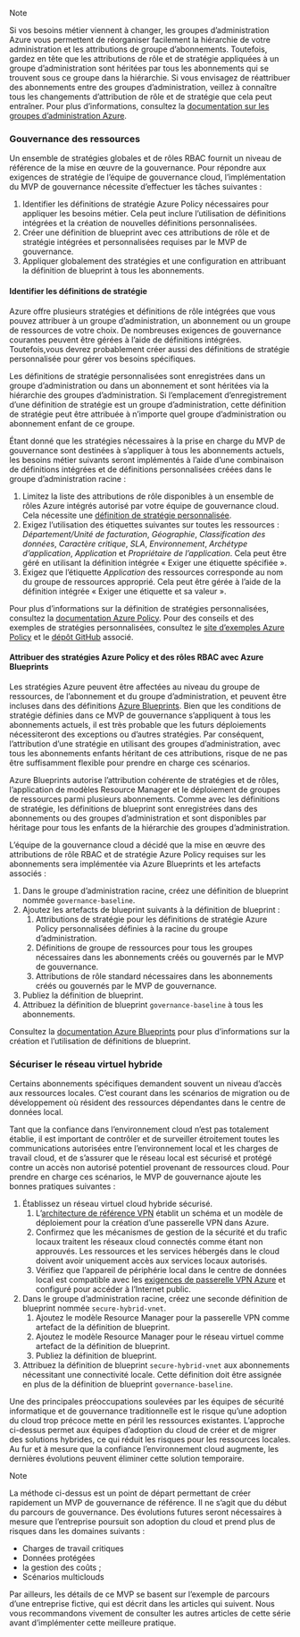 <!-- TEMPLATE FILE - DO NOT ADD METADATA -->
<!-- markdownlint-disable MD002 MD041 -->
> [!NOTE]
>Si vos besoins métier viennent à changer, les groupes d’administration Azure vous permettent de réorganiser facilement la hiérarchie de votre administration et les attributions de groupe d’abonnements. Toutefois, gardez en tête que les attributions de rôle et de stratégie appliquées à un groupe d’administration sont héritées par tous les abonnements qui se trouvent sous ce groupe dans la hiérarchie. Si vous envisagez de réattribuer des abonnements entre des groupes d’administration, veillez à connaître tous les changements d’attribution de rôle et de stratégie que cela peut entraîner. Pour plus d’informations, consultez la [documentation sur les groupes d’administration Azure](https://docs.microsoft.com/azure/governance/management-groups).

### <a name="governance-of-resources"></a>Gouvernance des ressources

Un ensemble de stratégies globales et de rôles RBAC fournit un niveau de référence de la mise en œuvre de la gouvernance. Pour répondre aux exigences de stratégie de l’équipe de gouvernance cloud, l’implémentation du MVP de gouvernance nécessite d’effectuer les tâches suivantes :

1. Identifier les définitions de stratégie Azure Policy nécessaires pour appliquer les besoins métier. Cela peut inclure l’utilisation de définitions intégrées et la création de nouvelles définitions personnalisées.
2. Créer une définition de blueprint avec ces attributions de rôle et de stratégie intégrées et personnalisées requises par le MVP de gouvernance.
3. Appliquer globalement des stratégies et une configuration en attribuant la définition de blueprint à tous les abonnements.

#### <a name="identify-policy-definitions"></a>Identifier les définitions de stratégie

Azure offre plusieurs stratégies et définitions de rôle intégrées que vous pouvez attribuer à un groupe d’administration, un abonnement ou un groupe de ressources de votre choix. De nombreuses exigences de gouvernance courantes peuvent être gérées à l’aide de définitions intégrées. Toutefois,vous devrez probablement créer aussi des définitions de stratégie personnalisée pour gérer vos besoins spécifiques.

Les définitions de stratégie personnalisées sont enregistrées dans un groupe d’administration ou dans un abonnement et sont héritées via la hiérarchie des groupes d’administration. Si l’emplacement d’enregistrement d’une définition de stratégie est un groupe d’administration, cette définition de stratégie peut être attribuée à n’importe quel groupe d’administration ou abonnement enfant de ce groupe.

Étant donné que les stratégies nécessaires à la prise en charge du MVP de gouvernance sont destinées à s’appliquer à tous les abonnements actuels, les besoins métier suivants seront implémentés à l’aide d’une combinaison de définitions intégrées et de définitions personnalisées créées dans le groupe d’administration racine :

1. Limitez la liste des attributions de rôle disponibles à un ensemble de rôles Azure intégrés autorisé par votre équipe de gouvernance cloud. Cela nécessite une [définition de stratégie personnalisée](https://github.com/Azure/azure-policy/tree/master/samples/Authorization/allowed-role-definitions).
2. Exigez l’utilisation des étiquettes suivantes sur toutes les ressources : *Département/Unité de facturation*, *Géographie*, *Classification des données*, *Caractère critique*, *SLA*, *Environnement*, *Archétype d’application*, *Application* et *Propriétaire de l’application*. Cela peut être géré en utilisant la définition intégrée « Exiger une étiquette spécifiée ».
3. Exigez que l’étiquette *Application* des ressources corresponde au nom du groupe de ressources approprié. Cela peut être gérée à l’aide de la définition intégrée « Exiger une étiquette et sa valeur ».

Pour plus d’informations sur la définition de stratégies personnalisées, consultez la [documentation Azure Policy](https://docs.microsoft.com/azure/governance/policy/tutorials/create-custom-policy-definition). Pour des conseils et des exemples de stratégies personnalisées, consultez le [site d’exemples Azure Policy](https://docs.microsoft.com/azure/governance/policy/samples) et le [dépôt GitHub](https://github.com/Azure/azure-policy) associé.

#### <a name="assign-azure-policy-and-rbac-roles-using-azure-blueprints"></a>Attribuer des stratégies Azure Policy et des rôles RBAC avec Azure Blueprints

Les stratégies Azure peuvent être affectées au niveau du groupe de ressources, de l’abonnement et du groupe d’administration, et peuvent être incluses dans des définitions [Azure Blueprints](https://docs.microsoft.com/azure/governance/blueprints/overview). Bien que les conditions de stratégie définies dans ce MVP de gouvernance s’appliquent à tous les abonnements actuels, il est très probable que les futurs déploiements nécessiteront des exceptions ou d’autres stratégies. Par conséquent, l’attribution d’une stratégie en utilisant des groupes d’administration, avec tous les abonnements enfants héritant de ces attributions, risque de ne pas être suffisamment flexible pour prendre en charge ces scénarios.

Azure Blueprints autorise l’attribution cohérente de stratégies et de rôles, l’application de modèles Resource Manager et le déploiement de groupes de ressources parmi plusieurs abonnements. Comme avec les définitions de stratégie, les définitions de blueprint sont enregistrées dans des abonnements ou des groupes d’administration et sont disponibles par héritage pour tous les enfants de la hiérarchie des groupes d’administration.

L’équipe de la gouvernance cloud a décidé que la mise en œuvre des attributions de rôle RBAC et de stratégie Azure Policy requises sur les abonnements sera implémentée via Azure Blueprints et les artefacts associés :

1. Dans le groupe d’administration racine, créez une définition de blueprint nommée `governance-baseline`.
2. Ajoutez les artefacts de blueprint suivants à la définition de blueprint :
    1. Attributions de stratégie pour les définitions de stratégie Azure Policy personnalisées définies à la racine du groupe d’administration.
    2. Définitions de groupe de ressources pour tous les groupes nécessaires dans les abonnements créés ou gouvernés par le MVP de gouvernance.
    3. Attributions de rôle standard nécessaires dans les abonnements créés ou gouvernés par le MVP de gouvernance.
3. Publiez la définition de blueprint.
4. Attribuez la définition de blueprint `governance-baseline` à tous les abonnements.

Consultez la [documentation Azure Blueprints](https://docs.microsoft.com/azure/governance/blueprints/overview) pour plus d’informations sur la création et l’utilisation de définitions de blueprint.

### <a name="secure-hybrid-vnet"></a>Sécuriser le réseau virtuel hybride

Certains abonnements spécifiques demandent souvent un niveau d’accès aux ressources locales. C’est courant dans les scénarios de migration ou de développement où résident des ressources dépendantes dans le centre de données local.

Tant que la confiance dans l’environnement cloud n’est pas totalement établie, il est important de contrôler et de surveiller étroitement toutes les communications autorisées entre l’environnement local et les charges de travail cloud, et de s’assurer que le réseau local est sécurisé et protégé contre un accès non autorisé potentiel provenant de ressources cloud. Pour prendre en charge ces scénarios, le MVP de gouvernance ajoute les bonnes pratiques suivantes :

1. Établissez un réseau virtuel cloud hybride sécurisé.
    1. L’[architecture de référence VPN](https://docs.microsoft.com/azure/architecture/reference-architectures/hybrid-networking/vpn) établit un schéma et un modèle de déploiement pour la création d’une passerelle VPN dans Azure.
    2. Confirmez que les mécanismes de gestion de la sécurité et du trafic locaux traitent les réseaux cloud connectés comme étant non approuvés. Les ressources et les services hébergés dans le cloud doivent avoir uniquement accès aux services locaux autorisés.
    3. Vérifiez que l’appareil de périphérie local dans le centre de données local est compatible avec les [exigences de passerelle VPN Azure](https://docs.microsoft.com/azure/vpn-gateway/vpn-gateway-about-vpn-devices) et configuré pour accéder à l’Internet public.
1. Dans le groupe d’administration racine, créez une seconde définition de blueprint nommée `secure-hybrid-vnet`.
    1. Ajoutez le modèle Resource Manager pour la passerelle VPN comme artefact de la définition de blueprint.
    2. Ajoutez le modèle Resource Manager pour le réseau virtuel comme artefact de la définition de blueprint.
    3. Publiez la définition de blueprint.
1. Attribuez la définition de blueprint `secure-hybrid-vnet` aux abonnements nécessitant une connectivité locale. Cette définition doit être assignée en plus de la définition de blueprint `governance-baseline`.

Une des principales préoccupations soulevées par les équipes de sécurité informatique et de gouvernance traditionnelle est le risque qu’une adoption du cloud trop précoce mette en péril les ressources existantes. L’approche ci-dessus permet aux équipes d’adoption du cloud de créer et de migrer des solutions hybrides, ce qui réduit les risques pour les ressources locales. Au fur et à mesure que la confiance l’environnement cloud augmente, les dernières évolutions peuvent éliminer cette solution temporaire.

> [!NOTE]
> La méthode ci-dessus est un point de départ permettant de créer rapidement un MVP de gouvernance de référence. Il ne s’agit que du début du parcours de gouvernance. Des évolutions futures seront nécessaires à mesure que l’entreprise poursuit son adoption du cloud et prend plus de risques dans les domaines suivants :
>
> - Charges de travail critiques
> - Données protégées
> - la gestion des coûts ;
> - Scénarios multiclouds
>
> Par ailleurs, les détails de ce MVP se basent sur l’exemple de parcours d’une entreprise fictive, qui est décrit dans les articles qui suivent. Nous vous recommandons vivement de consulter les autres articles de cette série avant d’implémenter cette meilleure pratique.
